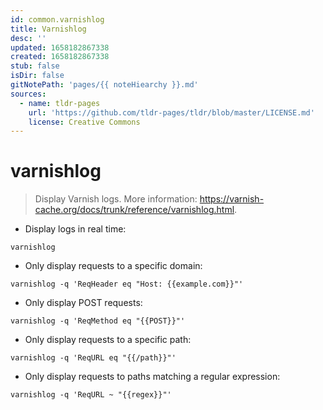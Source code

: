 ```yaml
---
id: common.varnishlog
title: Varnishlog
desc: ''
updated: 1658182867338
created: 1658182867338
stub: false
isDir: false
gitNotePath: 'pages/{{ noteHiearchy }}.md'
sources:
  - name: tldr-pages
    url: 'https://github.com/tldr-pages/tldr/blob/master/LICENSE.md'
    license: Creative Commons
---
```

# varnishlog

> Display Varnish logs.
> More information: <https://varnish-cache.org/docs/trunk/reference/varnishlog.html>.

- Display logs in real time:

`varnishlog`

- Only display requests to a specific domain:

`varnishlog -q 'ReqHeader eq "Host: {{example.com}}"'`

- Only display POST requests:

`varnishlog -q 'ReqMethod eq "{{POST}}"'`

- Only display requests to a specific path:

`varnishlog -q 'ReqURL eq "{{/path}}"'`

- Only display requests to paths matching a regular expression:

`varnishlog -q 'ReqURL ~ "{{regex}}"'`

